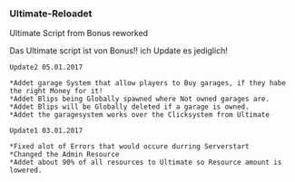 ### Ultimate-Reloadet
Ultimate Script from Bonus reworked

Das Ultimate script ist von Bonus!! ich Update es jediglich!

```
Update2 05.01.2017

*Addet garage System that allow players to Buy garages, if they habe the right Money for it!
*Addet Blips being Globally spawned where Not owned garages are.
*Addet Blips will be Globally deleted if a garage is owned.
*Addet the garagesystem works over the Clicksystem from Ultimate
```

```
Update1 03.01.2017

*Fixed alot of Errors that would occure durring Serverstart
*Changed the Admin Resource
*Addet about 90% of all resources to Ultimate so Resource amount is lowered.
```
